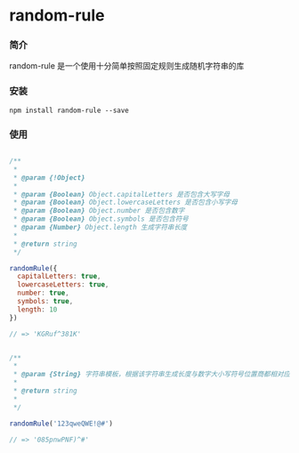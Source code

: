 # random-rule

### 简介

random-rule 是一个使用十分简单按照固定规则生成随机字符串的库

### 安装

`npm install random-rule --save`

### 使用


``` javascript

/**
 *
 * @param {!Object}
 *
 * @param {Boolean} Object.capitalLetters 是否包含大写字母
 * @param {Boolean} Object.lowercaseLetters 是否包含小写字母
 * @param {Boolean} Object.number 是否包含数字
 * @param {Boolean} Object.symbols 是否包含符号
 * @param {Number} Object.length 生成字符串长度
 *
 * @return string
 */

randomRule({
  capitalLetters: true,
  lowercaseLetters: true,
  number: true,
  symbols: true,
  length: 10
})

// => 'KGRuf^381K'

```

``` javascript

/**
 *
 * @param {String} 字符串模板，根据该字符串生成长度与数字大小写符号位置商都相对应的随机字符串
 *
 * @return string
 *
 */

randomRule('123qweQWE!@#')

// => '085pnwPNF)^#'

```


